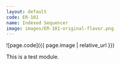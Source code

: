 ```yaml
---
layout: default
code: ER-101
name: Indexed Sequencer
image: images/ER-101-original-flavor.png
---
```


![page.code]({{ page.image | relative_url }})

This is a test module.